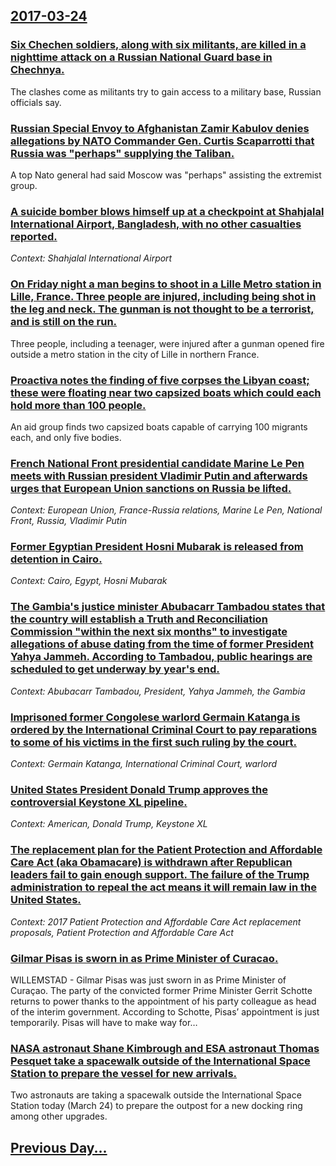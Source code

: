 ## [2017-03-24](/news/2017/03/24/index.md)

### [Six Chechen soldiers, along with six militants, are killed in a nighttime attack on a Russian National Guard base in Chechnya. ](/news/2017/03/24/six-chechen-soldiers-along-with-six-militants-are-killed-in-a-nighttime-attack-on-a-russian-national-guard-base-in-chechnya.md)
The clashes come as militants try to gain access to a military base, Russian officials say.

### [Russian Special Envoy to Afghanistan Zamir Kabulov denies allegations by NATO Commander Gen. Curtis Scaparrotti that Russia was "perhaps" supplying the Taliban. ](/news/2017/03/24/russian-special-envoy-to-afghanistan-zamir-kabulov-denies-allegations-by-nato-commander-gen-curtis-scaparrotti-that-russia-was-perhaps-su.md)
A top Nato general had said Moscow was &quot;perhaps&quot; assisting the extremist group.

### [A suicide bomber blows himself up at a checkpoint at Shahjalal International Airport, Bangladesh, with no other casualties reported. ](/news/2017/03/24/a-suicide-bomber-blows-himself-up-at-a-checkpoint-at-shahjalal-international-airport-bangladesh-with-no-other-casualties-reported.md)
_Context: Shahjalal International Airport_

### [On Friday night a man begins to shoot in a Lille Metro station in Lille, France. Three people are injured, including being shot in the leg and neck. The gunman is not thought to be a terrorist, and is still on the run. ](/news/2017/03/24/on-friday-night-a-man-begins-to-shoot-in-a-lille-metro-station-in-lille-france-three-people-are-injured-including-being-shot-in-the-leg-a.md)
Three people, including a teenager, were injured after a gunman opened fire outside a metro station in the city of Lille in northern France.

### [Proactiva notes the finding of five corpses the Libyan coast; these were floating near two capsized boats which could each hold more than 100 people. ](/news/2017/03/24/proactiva-notes-the-finding-of-five-corpses-the-libyan-coast-these-were-floating-near-two-capsized-boats-which-could-each-hold-more-than-10.md)
An aid group finds two capsized boats capable of carrying 100 migrants each, and only five bodies.

### [French National Front presidential candidate Marine Le Pen meets with Russian president Vladimir Putin and afterwards urges that European Union sanctions on Russia be lifted. ](/news/2017/03/24/french-national-front-presidential-candidate-marine-le-pen-meets-with-russian-president-vladimir-putin-and-afterwards-urges-that-european-un.md)
_Context: European Union, France-Russia relations, Marine Le Pen, National Front, Russia, Vladimir Putin_

### [Former Egyptian President Hosni Mubarak is released from detention in Cairo. ](/news/2017/03/24/former-egyptian-president-hosni-mubarak-is-released-from-detention-in-cairo.md)
_Context: Cairo, Egypt, Hosni Mubarak_

### [The Gambia's justice minister Abubacarr Tambadou states that the country will establish a Truth and Reconciliation Commission "within the next six months" to investigate allegations of abuse dating from the time of former President Yahya Jammeh. According to Tambadou, public hearings are scheduled to get underway by year's end. ](/news/2017/03/24/the-gambia-s-justice-minister-abubacarr-tambadou-states-that-the-country-will-establish-a-truth-and-reconciliation-commission-within-the-ne.md)
_Context: Abubacarr Tambadou, President, Yahya Jammeh, the Gambia_

### [Imprisoned former Congolese warlord Germain Katanga is ordered by the International Criminal Court to pay reparations to some of his victims in the first such ruling by the court. ](/news/2017/03/24/imprisoned-former-congolese-warlord-germain-katanga-is-ordered-by-the-international-criminal-court-to-pay-reparations-to-some-of-his-victims.md)
_Context: Germain Katanga, International Criminal Court, warlord_

### [United States President Donald Trump approves the controversial Keystone XL pipeline. ](/news/2017/03/24/united-states-president-donald-trump-approves-the-controversial-keystone-xl-pipeline.md)
_Context: American, Donald Trump, Keystone XL_

### [The replacement plan for the Patient Protection and Affordable Care Act (aka Obamacare) is withdrawn after Republican leaders fail to gain enough support. The failure of the Trump administration to repeal the act means it will remain law in the United States.](/news/2017/03/24/the-replacement-plan-for-the-patient-protection-and-affordable-care-act-aka-obamacare-is-withdrawn-after-republican-leaders-fail-to-gain-e.md)
_Context: 2017 Patient Protection and Affordable Care Act replacement proposals, Patient Protection and Affordable Care Act_

### [Gilmar Pisas is sworn in as Prime Minister of Curacao. ](/news/2017/03/24/gilmar-pisas-is-sworn-in-as-prime-minister-of-curaassao.md)
WILLEMSTAD - Gilmar Pisas was just sworn in as Prime Minister of Curaçao. The party of the convicted former Prime Minister Gerrit Schotte returns to power thanks to the appointment of his party colleague as head of the interim government. According to Schotte, Pisas’ appointment is just temporarily. Pisas will have to make way for&hellip;

### [NASA astronaut Shane Kimbrough and ESA astronaut Thomas Pesquet take a spacewalk outside of the International Space Station to prepare the vessel for new arrivals. ](/news/2017/03/24/nasa-astronaut-shane-kimbrough-and-esa-astronaut-thomas-pesquet-take-a-spacewalk-outside-of-the-international-space-station-to-prepare-the-v.md)
Two astronauts are taking a spacewalk outside the International Space Station today (March 24) to prepare the outpost for a new docking ring among other upgrades.

## [Previous Day...](/news/2017/03/23/index.md)

